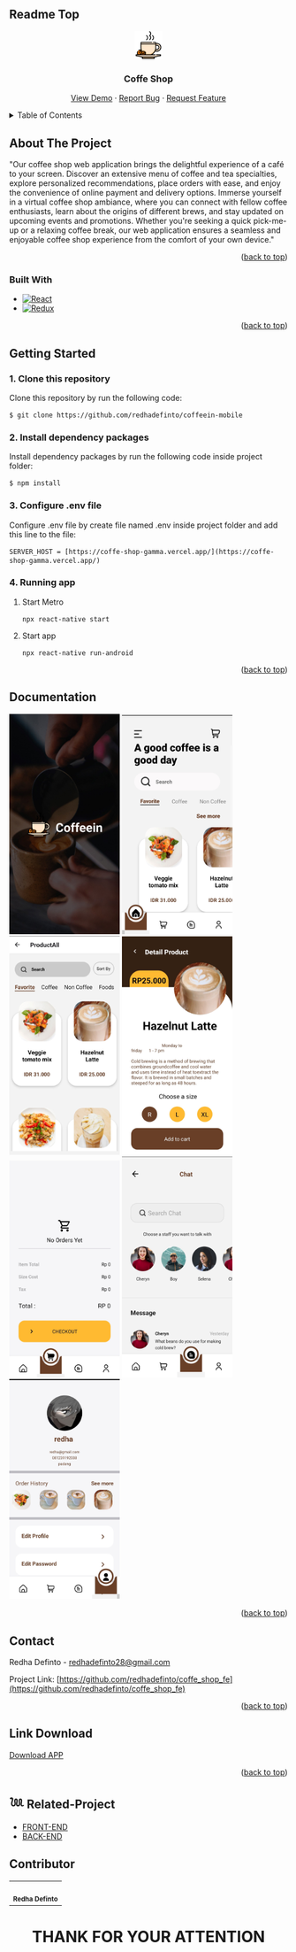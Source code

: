## Readme Top

<div align="center">
<img width="50" src="./public/logo.png" alt="logo">
<h3 align="center">Coffe Shop</h3>

  <p align="center">
    <a href="https://drive.google.com/drive/folders/18ztfyUowhVoFHVjp7wfdCmno0X1-wDZa">View Demo</a>
    ·
    <a href="https://github.com/redhadefinto/coffeein-mobile/issues">Report Bug</a>
    ·
    <a href="https://github.com/redhadefinto/coffeein-mobile/pulls">Request Feature</a>
  </p>
</div>

<!-- TABLE OF CONTENTS -->
<details>
  <summary>Table of Contents</summary>
  <ol>
    <li>
      <a href="#about-the-project">About The Project</a>
      <ul>
        <li><a href="#built-with">Built With</a></li>
      </ul>
    </li>
    <li>
      <a href="#getting-started">Getting Started</a>
    </li>
    <li><a href="#Link-Download">Link Download</a></li>
    <li><a href="#usage">Usage</a></li>
    <li><a href="#contact">Contact</a></li>
    <li><a href="#acknowledgments">Acknowledgments</a></li>
    <li><a href="#Documentation">Documentation</a></li>
    <li><a href="#Contributor">Contributor</a></li>
  </ol>
</details>

<!-- ABOUT THE PROJECT -->

## About The Project

"Our coffee shop web application brings the delightful experience of a café to your screen. Discover an extensive menu of coffee and tea specialties, explore personalized recommendations, place orders with ease, and enjoy the convenience of online payment and delivery options. Immerse yourself in a virtual coffee shop ambiance, where you can connect with fellow coffee enthusiasts, learn about the origins of different brews, and stay updated on upcoming events and promotions. Whether you're seeking a quick pick-me-up or a relaxing coffee break, our web application ensures a seamless and enjoyable coffee shop experience from the comfort of your own device."

<p align="right">(<a href="#readme-top">back to top</a>)</p>

### Built With

  - [![React][React.js]][React-url]
  - [![Redux][Redux]][Redux-url]


<p align="right">(<a href="#readme-top">back to top</a>)</p>

<!-- GETTING STARTED -->

## Getting Started

### 1. Clone this repository

Clone this repository by run the following code:

```
$ git clone https://github.com/redhadefinto/coffeein-mobile

```

### 2. Install dependency packages

Install dependency packages by run the following code inside project folder:

```
$ npm install
```

### 3. Configure .env file

Configure .env file by create file named .env inside project folder and add this line to the file:

```
SERVER_HOST = [https://coffe-shop-gamma.vercel.app/](https://coffe-shop-gamma.vercel.app/)

```

### 4. Running app

1.  Start Metro

    ```
    npx react-native start
    ```

2.  Start app

    ```
    npx react-native run-android
    ```

<p align="right">(<a href="#readme-top">back to top</a>)</p>

<!-- USAGE EXAMPLES -->

## Documentation

<div>
<img width="200" src="./public/splash-screen.jpg" alt="splash-screen">
<img width="200" src="./public/home-screen.jpg" alt="splash-screen">
<img width="200" src="./public/product-screen.jpg" alt="splash-screen">
<img width="200" src="./public/product-detail-screen.jpg" alt="splash-screen">
</div>
<div>
<img width="200" src="./public/cart-screen.jpg" alt="splash-screen">
<img width="200" src="./public/chat-screen.jpg" alt="splash-screen">
<img width="200" src="./public/profile-page.jpg" alt="splash-screen">
</div>

<p align="right">(<a href="#readme-top">back to top</a>)</p>

<!-- CONTACT -->

## Contact

Redha Definto - redhadefinto28@gmail.com

Project Link: [https://github.com/redhadefinto/coffe_shop_fe](https://github.com/redhadefinto/coffe_shop_fe)

<p align="right">(<a href="#readme-top">back to top</a>)</p>

## Link Download

[Download APP](https://drive.google.com/drive/folders/18ztfyUowhVoFHVjp7wfdCmno0X1-wDZa)

<p align="right">(<a href="#readme-top">back to top</a>)</p>

## 𓆙 Related-Project

- [FRONT-END](https://github.com/redhadefinto/coffeein_fe)
- [BACK-END](https://github.com/redhadefinto/coffeein_be)

<!-- Contributor -->

## Contributor

  <table>
    <tr>
      <td >
        <a href="https://github.com/redhadefinto">
          <img width="100" src="https://avatars.githubusercontent.com/u/66767762?s=400&u=00ad08bd394a1ba0fe65d9b61cbef4245df96fb4&v=4" alt=""><br/>
          <center><sub><b>Redha Definto </b></sub></center>
        </a>
        </td>
    </tr>
  </table>
<h1 align="center"> THANK FOR YOUR ATTENTION </h1>

<!-- MARKDOWN LINKS & IMAGES -->
<!-- https://www.markdownguide.org/basic-syntax/#reference-style-links -->

<!-- [product-screenshot]: index.png -->

[Next.js]: https://img.shields.io/badge/next.js-000000?style=for-the-badge&logo=nextdotjs&logoColor=white
[Next-url]: https://nextjs.org/
[React.js]: https://img.shields.io/badge/React-20232A?style=for-the-badge&logo=react&logoColor=61DAFB
[React-url]: https://reactnative.dev/
[Redux]: https://img.shields.io/badge/redux-%23593d88.svg?style=for-the-badge&logo=redux&logoColor=white
[Redux-url]: https://redux.js.org/
